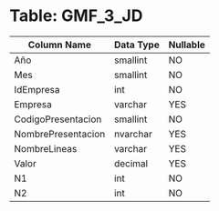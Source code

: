 # Table: GMF_3_JD

| Column Name | Data Type | Nullable |
|-------------|-----------|----------|
| Año | smallint | NO |
| Mes | smallint | NO |
| IdEmpresa | int | NO |
| Empresa | varchar | YES |
| CodigoPresentacion | smallint | NO |
| NombrePresentacion | nvarchar | YES |
| NombreLineas | varchar | YES |
| Valor | decimal | YES |
| N1 | int | NO |
| N2 | int | NO |
